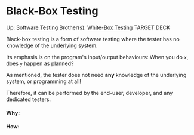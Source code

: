 # Black-Box Testing

Up: [Software Testing](software_testing)
Brother(s): [White-Box Testing](white-box_testing)
TARGET DECK

Black-box testing is a form of software testing where the tester has no knowledge of the underlying system.

Its emphasis is on the program's input/output behaviours: When you do `x`, does `y` happen as planned?

As mentioned, the tester does not need **any** knowledge of the underlying system, or programming at all!

Therefore, it can be performed by the end-user, developer, and any dedicated testers.




































#### Why:
#### How:









